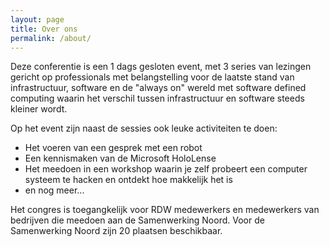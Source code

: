 ```yaml
---
layout: page
title: Over ons
permalink: /about/
---
```

Deze conferentie is een 1 dags gesloten event, met 3 series van lezingen gericht op professionals met belangstelling voor de laatste stand van infrastructuur, software en de "always on" wereld met software defined computing waarin het verschil tussen infrastructuur en  software steeds kleiner wordt. 

Op het event zijn naast de sessies ook leuke activiteiten te doen: 
- Het voeren van een gesprek met een robot
- Een kennismaken van de Microsoft HoloLense
- Het meedoen in een workshop waarin je zelf probeert een computer systeem te hacken en ontdekt hoe makkelijk het is
- en nog meer...

Het congres is toegangkelijk voor RDW medewerkers en medewerkers van bedrijven die meedoen aan de Samenwerking Noord. Voor de Samenwerking Noord zijn 20 plaatsen beschikbaar.








